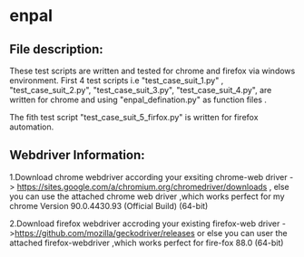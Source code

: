 # enpal
File description:
------------------
These test scripts are written and tested for chrome and firefox via windows environment.
First 4 test scripts i.e 
"test_case_suit_1.py" ,
"test_case_suit_2.py",
"test_case_suit_3.py",
"test_case_suit_4.py",
are written for chrome and using "enpal_defination.py" as function files .

The fith test script "test_case_suit_5_firfox.py" is written for firefox automation.

Webdriver Information:
----------------------
1.Download chrome webdriver according your exsiting chrome-web driver -> https://sites.google.com/a/chromium.org/chromedriver/downloads , else you can use the attached chrome web driver ,which works perfect for my chrome Version 90.0.4430.93 (Official Build) (64-bit)

2.Download firefox webdriver accroding your existing firefox-web driver ->https://github.com/mozilla/geckodriver/releases or else you can user the attached firefox-webdriver ,which works perfect for fire-fox 88.0 (64-bit)
